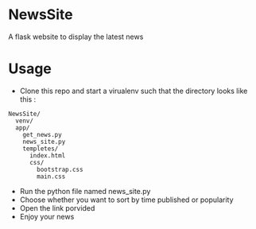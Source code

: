 # NewsSite
A flask website to display the latest news  
  
# Usage
* Clone this repo and start a virualenv such that the directory looks like this :
```
NewsSite/
  venv/
  app/
    get_news.py
    news_site.py
    templetes/
      index.html
      css/
        bootstrap.css
        main.css
```
* Run the python file named news_site.py
* Choose whether you want to sort by time published or popularity
* Open the link porvided
* Enjoy your news
